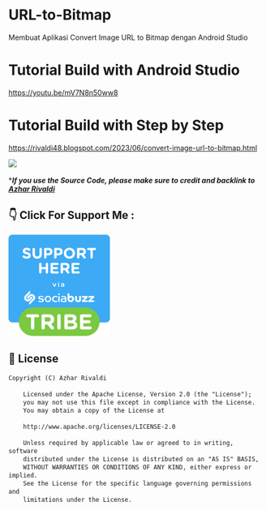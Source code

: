 # URL-to-Bitmap
Membuat Aplikasi Convert Image URL to Bitmap dengan Android Studio

# Tutorial Build with Android Studio
https://youtu.be/mV7N8n50ww8

# Tutorial Build with Step by Step
https://rivaldi48.blogspot.com/2023/06/convert-image-url-to-bitmap.html

<img src="https://blogger.googleusercontent.com/img/b/R29vZ2xl/AVvXsEjPOikXSx-1cgK0RO7hJFuPzxjS6VDyTiBb2wTgW4ttJtnO3xxHZloUb_oSRWkN0M_ZpQB0JpQ0lxsK2kKb4DDVYscJ6xDSLLNhtNy-pkTE3yknPPo0-3SVP7kOcgMt_8g7x6BVANnY3HbqluMfnocOTTmlpIhTwarr1EDCj-Gd2bN2Ay-14JTO8-b3LUho/s1280/Tutorial%20Membuat%20Aplikasi%20Convert%20Image%20URL%20to%20Bitmap%20dengan%20Android%20Studio.png" data-canonical-src="https://blogger.googleusercontent.com/img/b/R29vZ2xl/AVvXsEjPOikXSx-1cgK0RO7hJFuPzxjS6VDyTiBb2wTgW4ttJtnO3xxHZloUb_oSRWkN0M_ZpQB0JpQ0lxsK2kKb4DDVYscJ6xDSLLNhtNy-pkTE3yknPPo0-3SVP7kOcgMt_8g7x6BVANnY3HbqluMfnocOTTmlpIhTwarr1EDCj-Gd2bN2Ay-14JTO8-b3LUho/s1280/Tutorial%20Membuat%20Aplikasi%20Convert%20Image%20URL%20to%20Bitmap%20dengan%20Android%20Studio.png" style="max-width:100%;">

****If you use the Source Code, please make sure to credit and backlink to [Azhar Rivaldi](https://rivaldi48.blogspot.com/)***

## 👇 Click For Support Me :
<a href="https://sociabuzz.com/azharrvldi_/donate"> 
<img src="https://github.com/AzharRivaldi/AzharRivaldi/blob/master/Support%20Here.png" width="200" height="200"></a>

## 📄 License

```
Copyright (C) Azhar Rivaldi

    Licensed under the Apache License, Version 2.0 (the "License");
    you may not use this file except in compliance with the License.
    You may obtain a copy of the License at

    http://www.apache.org/licenses/LICENSE-2.0

    Unless required by applicable law or agreed to in writing, software
    distributed under the License is distributed on an "AS IS" BASIS,
    WITHOUT WARRANTIES OR CONDITIONS OF ANY KIND, either express or implied.
    See the License for the specific language governing permissions and
    limitations under the License.

```
